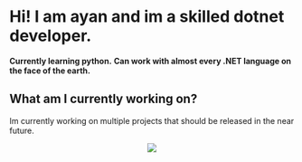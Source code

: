 # Hi! I am ayan and im a skilled dotnet developer.
**Currently learning python.**
**Can work with almost every .NET language on the face of the earth.**
## What am I currently working on?
Im currently working on multiple projects that should be released in the near future.

<p align="center">
  <a href="https://skillicons.dev">
    <img src="https://skillicons.dev/icons?i=py,cs,dotnet,java" />
  </a>
</p>
